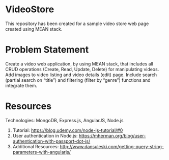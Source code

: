 # VideoStore
This repository has been created for a sample video store web page created using MEAN stack.

# Problem Statement
Create a video web application, by using MEAN stack, that includes all CRUD operations (Create, Read, Update, Delete) for manipulating videos. Add images to video listing and video details (edit) page. Include search (partial search on “title”) and filtering (filter by “genre”) functions and integrate them.

# Resources
Technologies: MongoDB, Express.js, AngularJS, Node.js
1. Tutorial: https://blog.udemy.com/node-js-tutorial/#0
2. User authentication in Node.js: https://mherman.org/blog/user-authentication-with-passport-dot-js/
3. Additional Resources: http://www.dansuleski.com/getting-query-string-parameters-with-angularjs/
